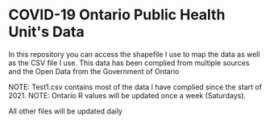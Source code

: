 # COVID-19 Ontario Public Health Unit's Data
In this repository you can access the shapefile I use to map the data as well as the CSV file I use.
This data has been complied from multiple sources and the Open Data from the Government of Ontario

NOTE:
Test1.csv contains most of the data I have complied since the start of 2021.
NOTE:
Ontario R values will be updated once a week (Saturdays).

All other files will be updated daily


